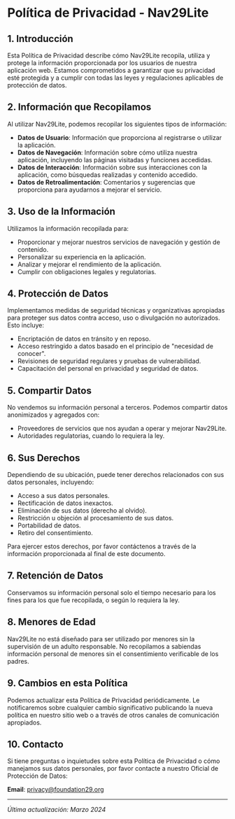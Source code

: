 # Política de Privacidad - Nav29Lite

## 1. Introducción

Esta Política de Privacidad describe cómo Nav29Lite recopila, utiliza y protege la información proporcionada por los usuarios de nuestra aplicación web. Estamos comprometidos a garantizar que su privacidad esté protegida y a cumplir con todas las leyes y regulaciones aplicables de protección de datos.

## 2. Información que Recopilamos

Al utilizar Nav29Lite, podemos recopilar los siguientes tipos de información:

- **Datos de Usuario**: Información que proporciona al registrarse o utilizar la aplicación.
- **Datos de Navegación**: Información sobre cómo utiliza nuestra aplicación, incluyendo las páginas visitadas y funciones accedidas.
- **Datos de Interacción**: Información sobre sus interacciones con la aplicación, como búsquedas realizadas y contenido accedido.
- **Datos de Retroalimentación**: Comentarios y sugerencias que proporciona para ayudarnos a mejorar el servicio.

## 3. Uso de la Información

Utilizamos la información recopilada para:

- Proporcionar y mejorar nuestros servicios de navegación y gestión de contenido.
- Personalizar su experiencia en la aplicación.
- Analizar y mejorar el rendimiento de la aplicación.
- Cumplir con obligaciones legales y regulatorias.

## 4. Protección de Datos

Implementamos medidas de seguridad técnicas y organizativas apropiadas para proteger sus datos contra acceso, uso o divulgación no autorizados. Esto incluye:

- Encriptación de datos en tránsito y en reposo.
- Acceso restringido a datos basado en el principio de "necesidad de conocer".
- Revisiones de seguridad regulares y pruebas de vulnerabilidad.
- Capacitación del personal en privacidad y seguridad de datos.

## 5. Compartir Datos

No vendemos su información personal a terceros. Podemos compartir datos anonimizados y agregados con:

- Proveedores de servicios que nos ayudan a operar y mejorar Nav29Lite.
- Autoridades regulatorias, cuando lo requiera la ley.

## 6. Sus Derechos

Dependiendo de su ubicación, puede tener derechos relacionados con sus datos personales, incluyendo:

- Acceso a sus datos personales.
- Rectificación de datos inexactos.
- Eliminación de sus datos (derecho al olvido).
- Restricción u objeción al procesamiento de sus datos.
- Portabilidad de datos.
- Retiro del consentimiento.

Para ejercer estos derechos, por favor contáctenos a través de la información proporcionada al final de este documento.

## 7. Retención de Datos

Conservamos su información personal solo el tiempo necesario para los fines para los que fue recopilada, o según lo requiera la ley.

## 8. Menores de Edad

Nav29Lite no está diseñado para ser utilizado por menores sin la supervisión de un adulto responsable. No recopilamos a sabiendas información personal de menores sin el consentimiento verificable de los padres.

## 9. Cambios en esta Política

Podemos actualizar esta Política de Privacidad periódicamente. Le notificaremos sobre cualquier cambio significativo publicando la nueva política en nuestro sitio web o a través de otros canales de comunicación apropiados.

## 10. Contacto

Si tiene preguntas o inquietudes sobre esta Política de Privacidad o cómo manejamos sus datos personales, por favor contacte a nuestro Oficial de Protección de Datos:

**Email**: privacy@foundation29.org 

---

*Última actualización: Marzo 2024* 